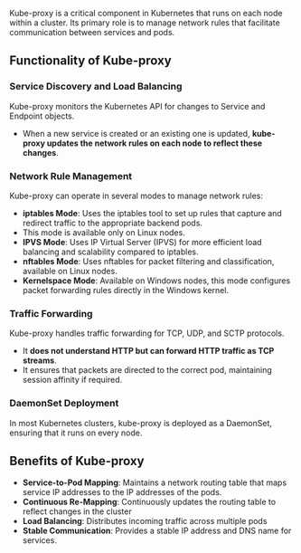 Kube-proxy is a critical component in Kubernetes that runs on each node within a cluster. Its primary role is to manage network rules that facilitate communication between services and pods. 

## **Functionality of Kube-proxy**

### **Service Discovery and Load Balancing**
Kube-proxy monitors the Kubernetes API for changes to Service and Endpoint objects.
- When a new service is created or an existing one is updated, **kube-proxy updates the network rules on each node to reflect these changes**.

### **Network Rule Management**
Kube-proxy can operate in several modes to manage network rules:
- **iptables Mode**: Uses the iptables tool to set up rules that capture and redirect traffic to the appropriate backend pods. 
- This mode is available only on Linux nodes.
- **IPVS Mode**: Uses IP Virtual Server (IPVS) for more efficient load balancing and scalability compared to iptables.
- **nftables Mode**: Uses nftables for packet filtering and classification, available on Linux nodes.
- **Kernelspace Mode**: Available on Windows nodes, this mode configures packet forwarding rules directly in the Windows kernel.

### **Traffic Forwarding**
Kube-proxy handles traffic forwarding for TCP, UDP, and SCTP protocols. 
- It **does not understand HTTP but can forward HTTP traffic as TCP streams**. 
- It ensures that packets are directed to the correct pod, maintaining session affinity if required.


### **DaemonSet Deployment**
In most Kubernetes clusters, kube-proxy is deployed as a DaemonSet, ensuring that it runs on every node.

## **Benefits of Kube-proxy**
- **Service-to-Pod Mapping**: Maintains a network routing table that maps service IP addresses to the IP addresses of the pods.
- **Continuous Re-Mapping**: Continuously updates the routing table to reflect changes in the cluster
- **Load Balancing**: Distributes incoming traffic across multiple pods
- **Stable Communication**: Provides a stable IP address and DNS name for services.

